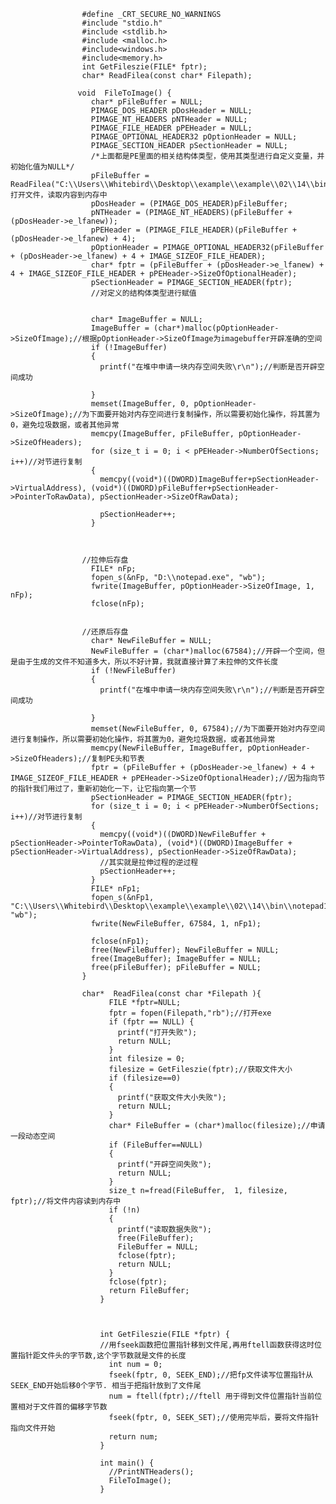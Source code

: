                     #define _CRT_SECURE_NO_WARNINGS
                    #include "stdio.h"
                    #include <stdlib.h>
                    #include <malloc.h>
                    #include<windows.h>
                    #include<memory.h>
                    int GetFileszie(FILE* fptr);
                    char* ReadFilea(const char* Filepath);               
               
                   void  FileToImage() {
                      char* pFileBuffer = NULL;
                      PIMAGE_DOS_HEADER pDosHeader = NULL;
                      PIMAGE_NT_HEADERS pNTHeader = NULL;
                      PIMAGE_FILE_HEADER pPEHeader = NULL;
                      PIMAGE_OPTIONAL_HEADER32 pOptionHeader = NULL;
                      PIMAGE_SECTION_HEADER pSectionHeader = NULL;
                      /*上面都是PE里面的相关结构体类型，使用其类型进行自定义变量，并初始化值为NULL*/
                      pFileBuffer = ReadFilea("C:\\Users\\Whitebird\\Desktop\\example\\example\\02\\14\\bin\\notepad.exe");//打开文件，读取内容到内存中
                      pDosHeader = (PIMAGE_DOS_HEADER)pFileBuffer;
                      pNTHeader = (PIMAGE_NT_HEADERS)(pFileBuffer + (pDosHeader->e_lfanew));
                      pPEHeader = (PIMAGE_FILE_HEADER)(pFileBuffer + (pDosHeader->e_lfanew) + 4);
                      pOptionHeader = PIMAGE_OPTIONAL_HEADER32(pFileBuffer + (pDosHeader->e_lfanew) + 4 + IMAGE_SIZEOF_FILE_HEADER);
                      char* fptr = (pFileBuffer + (pDosHeader->e_lfanew) + 4 + IMAGE_SIZEOF_FILE_HEADER + pPEHeader->SizeOfOptionalHeader);
                      pSectionHeader = PIMAGE_SECTION_HEADER(fptr);
                      //对定义的结构体类型进行赋值


                      char* ImageBuffer = NULL;
                      ImageBuffer = (char*)malloc(pOptionHeader->SizeOfImage);//根据pOptionHeader->SizeOfImage为imagebuffer开辟准确的空间
                      if (!ImageBuffer)
                      {
                        printf("在堆中申请一块内存空间失败\r\n");//判断是否开辟空间成功

                      }
                      memset(ImageBuffer, 0, pOptionHeader->SizeOfImage);//为下面要开始对内存空间进行复制操作，所以需要初始化操作，将其置为0，避免垃圾数据，或者其他异常
                      memcpy(ImageBuffer, pFileBuffer, pOptionHeader->SizeOfHeaders);
                      for (size_t i = 0; i < pPEHeader->NumberOfSections; i++)//对节进行复制
                      {
                        memcpy((void*)((DWORD)ImageBuffer+pSectionHeader->VirtualAddress), (void*)((DWORD)pFileBuffer+pSectionHeader->PointerToRawData), pSectionHeader->SizeOfRawData);

                        pSectionHeader++;
                      }



                    //拉伸后存盘
                      FILE* nFp;
                      fopen_s(&nFp, "D:\\notepad.exe", "wb");
                      fwrite(ImageBuffer, pOptionHeader->SizeOfImage, 1, nFp);
                      fclose(nFp);


                    //还原后存盘
                      char* NewFileBuffer = NULL;
                      NewFileBuffer = (char*)malloc(67584);//开辟一个空间，但是由于生成的文件不知道多大，所以不好计算，我就直接计算了未拉伸的文件长度
                      if (!NewFileBuffer)
                      {
                        printf("在堆中申请一块内存空间失败\r\n");//判断是否开辟空间成功

                      }
                      memset(NewFileBuffer, 0, 67584);//为下面要开始对内存空间进行复制操作，所以需要初始化操作，将其置为0，避免垃圾数据，或者其他异常
                      memcpy(NewFileBuffer, ImageBuffer, pOptionHeader->SizeOfHeaders);//复制PE头和节表
                      fptr = (pFileBuffer + (pDosHeader->e_lfanew) + 4 + IMAGE_SIZEOF_FILE_HEADER + pPEHeader->SizeOfOptionalHeader);//因为指向节的指针我们用过了，重新初始化一下，让它指向第一个节
                      pSectionHeader = PIMAGE_SECTION_HEADER(fptr);
                      for (size_t i = 0; i < pPEHeader->NumberOfSections; i++)//对节进行复制
                      {
                        memcpy((void*)((DWORD)NewFileBuffer + pSectionHeader->PointerToRawData), (void*)((DWORD)ImageBuffer + pSectionHeader->VirtualAddress), pSectionHeader->SizeOfRawData);
                        //其实就是拉伸过程的逆过程
                        pSectionHeader++;
                      }
                      FILE* nFp1;
                      fopen_s(&nFp1, "C:\\Users\\Whitebird\\Desktop\\example\\example\\02\\14\\bin\\notepad1.exe", "wb");
                      fwrite(NewFileBuffer, 67584, 1, nFp1);

                      fclose(nFp1);
                      free(NewFileBuffer); NewFileBuffer = NULL;
                      free(ImageBuffer); ImageBuffer = NULL;
                      free(pFileBuffer); pFileBuffer = NULL;
                    }
                    
                    char*  ReadFilea(const char *Filepath ){
                          FILE *fptr=NULL;
                          fptr = fopen(Filepath,"rb");//打开exe
                          if (fptr == NULL) {
                            printf("打开失败");
                            return NULL;
                          }
                          int filesize = 0;
                          filesize = GetFileszie(fptr);//获取文件大小
                          if (filesize==0)
                          {
                            printf("获取文件大小失败");
                            return NULL;
                          }
                          char* FileBuffer = (char*)malloc(filesize);//申请一段动态空间
                          if (FileBuffer==NULL)
                          {
                            printf("开辟空间失败");
                            return NULL;
                          }
                          size_t n=fread(FileBuffer,  1, filesize, fptr);//将文件内容读到内存中
                          if (!n)
                          {
                            printf("读取数据失败");
                            free(FileBuffer);
                            FileBuffer = NULL;
                            fclose(fptr);
                            return NULL;
                          }
                          fclose(fptr);
                          return FileBuffer;
                        }



                        int GetFileszie(FILE *fptr) {
                        //用fseek函数把位置指针移到文件尾,再用ftell函数获得这时位置指针距文件头的字节数,这个字节数就是文件的长度
                          int num = 0;
                          fseek(fptr, 0, SEEK_END);//把fp文件读写位置指针从SEEK_END开始后移0个字节. 相当于把指针放到了文件尾 
                          num = ftell(fptr);//ftell 用于得到文件位置指针当前位置相对于文件首的偏移字节数
                          fseek(fptr, 0, SEEK_SET);//使用完毕后，要将文件指针指向文件开始
                          return num;
                        }

                        int main() {
                          //PrintNTHeaders();
                          FileToImage();
                        }
